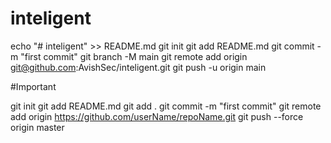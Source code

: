 ﻿# inteligent
 
 

 
 echo "# inteligent" >> README.md
git init
git add README.md
git commit -m "first commit"
git branch -M main
git remote add origin git@github.com:AvishSec/inteligent.git
git push -u origin main


#Important

git init
git add README.md
git add .
git commit -m "first commit"
git remote add origin https://github.com/userName/repoName.git
git push --force origin master
